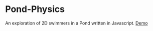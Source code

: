 # Pond-Physics
An exploration of 2D swimmers in a Pond written in Javascript. 
<a href="https://gavbarnett.github.io/Pond-Physics/" target="_blank">Demo</a>
